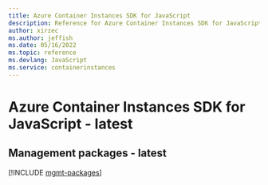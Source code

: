 ```yaml
---
title: Azure Container Instances SDK for JavaScript
description: Reference for Azure Container Instances SDK for JavaScript
author: xirzec
ms.author: jeffish
ms.date: 05/16/2022
ms.topic: reference
ms.devlang: JavaScript
ms.service: containerinstances
---
```

# Azure Container Instances SDK for JavaScript - latest
## Management packages - latest
[!INCLUDE [mgmt-packages](container-instances-mgmt-index.md)]
